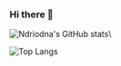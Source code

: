 ### Hi there 👋

![Ndriodna's GitHub stats](https://github-readme-stats.vercel.app/api?username=ndriodna&count_private=true&show_icons=true&theme=tokyonight )\

![Top Langs](https://github-readme-stats.vercel.app/api/top-langs/?username=ndriodna&hide=html,css,blade&layout=compact)

<!--
**ndriodna/ndriodna** is a ✨ _special_ ✨ repository because its `README.md` (this file) appears on your GitHub profile.

Here are some ideas to get you started:

- 🔭 I’m currently working on ...
- 🌱 I’m currently learning ...
- 👯 I’m looking to collaborate on ...
- 🤔 I’m looking for help with ...
- 💬 Ask me about ...
- 📫 How to reach me: ...
- 😄 Pronouns: ...
- ⚡ Fun fact: ...
-->
